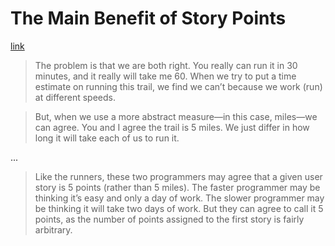 # The Main Benefit of Story Points

[link](https://www.mountaingoatsoftware.com/blog/the-main-benefit-of-story-points)

>The problem is that we are both right. You really can run it in 30 minutes, and it really will take me 60. When we try to put a time estimate on running this trail, we find we can’t because we work (run) at different speeds.

>But, when we use a more abstract measure—in this case, miles—we can agree. You and I agree the trail is 5 miles. We just differ in how long it will take each of us to run it.

...

>Like the runners, these two programmers may agree that a given user story is 5 points (rather than 5 miles). The faster programmer may be thinking it’s easy and only a day of work. The slower programmer may be thinking it will take two days of work. But they can agree to call it 5 points, as the number of points assigned to the first story is fairly arbitrary.
